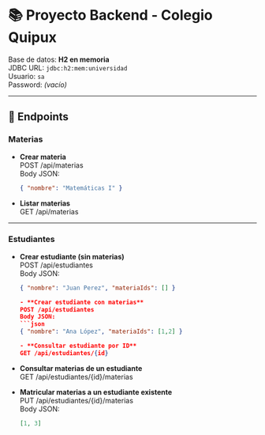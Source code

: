 # 📚 Proyecto Backend - Colegio Quipux

Base de datos: **H2 en memoria**  
JDBC URL: `jdbc:h2:mem:universidad`  
Usuario: `sa`  
Password: *(vacío)*

---

## 🚀 Endpoints

### Materias

- **Crear materia**  
  POST /api/materias  
  Body JSON:  
  ```json
  { "nombre": "Matemáticas I" }

- **Listar materias**  
  GET /api/materias  

---

### Estudiantes

- **Crear estudiante (sin materias)**  
  POST /api/estudiantes  
  Body JSON:  
  ```json
  { "nombre": "Juan Perez", "materiaIds": [] }

  - **Crear estudiante con materias**  
  POST /api/estudiantes  
  Body JSON:  
  ```json
  { "nombre": "Ana López", "materiaIds": [1,2] }

  - **Consultar estudiante por ID**  
  GET /api/estudiantes/{id}  

- **Consultar materias de un estudiante**  
  GET /api/estudiantes/{id}/materias  

- **Matricular materias a un estudiante existente**  
  PUT /api/estudiantes/{id}/materias  
  Body JSON:  
  ```json
  [1, 3]



